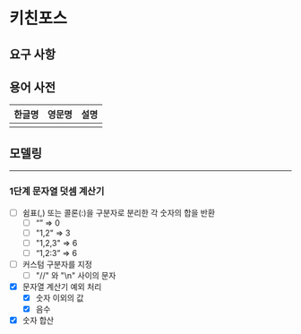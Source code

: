 # 키친포스

## 요구 사항

## 용어 사전

| 한글명 | 영문명 | 설명 |
| --- | --- | --- |
|  |  |  |

## 모델링

---

### 1단계 문자열 덧셈 계산기

- [ ] 쉼표(,) 또는 콜론(:)을 구분자로 분리한 각 숫자의 합을 반환
  - [ ] “” => 0
  - [ ] "1,2" => 3
  - [ ] "1,2,3" => 6
  - [ ] “1,2:3” => 6
- [ ] 커스텀 구분자를 지정
  - [ ] "//" 와 "\n" 사이의 문자
- [x] 문자열 계산기 예외 처리
  - [x] 숫자 이외의 값 
  - [x] 음수
- [x] 숫자 합산
